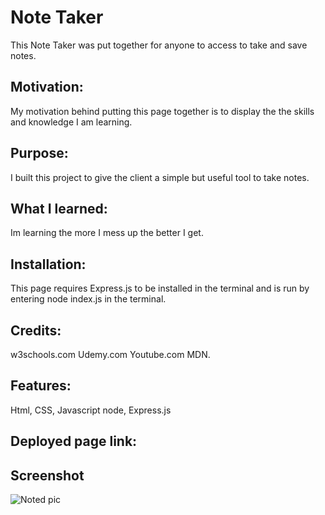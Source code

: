 <h1>Note Taker</h1>
This Note Taker was put together for anyone to access to take and save notes.

<h2>Motivation:</h2>
My motivation behind putting this page together is to display the the skills and knowledge I am learning.
<h2>Purpose:</h2>
I built this project to give the client a simple but useful tool to take notes.
<h2>What I learned:</h2>
Im learning the more I mess up the better I get.
<h2>Installation:</h2>
This page requires Express.js to be installed in the terminal and is run by entering node index.js in the terminal.
<h2>Credits:</h2>
w3schools.com Udemy.com Youtube.com MDN.
<h2>Features:</h2>
Html, CSS, Javascript node, Express.js
<h2> Deployed page link:</h2>

<h2>Screenshot</h2>

![Noted pic](https://user-images.githubusercontent.com/102636855/187570730-5e0ede02-37ad-42d0-9a94-22195065cb0f.png)
